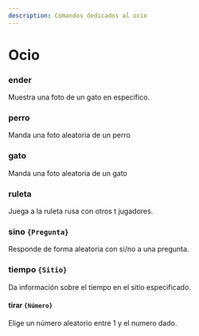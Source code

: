 ```yaml
---
description: Comandos dedicados al ocio
---
```


# Ocio

### ender

Muestra una foto de un gato en especifico.

### perro

Manda una foto aleatoria de un perro

### gato

Manda una foto aleatoria de un gato

### ruleta

Juega a la ruleta rusa con otros t jugadores.

### sino `{Pregunta}`

Responde de forma aleatoria con si/no a una pregunta.

### tiempo `{Sitio}`

Da información sobre el tiempo en el sitio especificado.

#### tirar `{Número}`

Elige un número aleatorio entre 1 y el numero dado.
